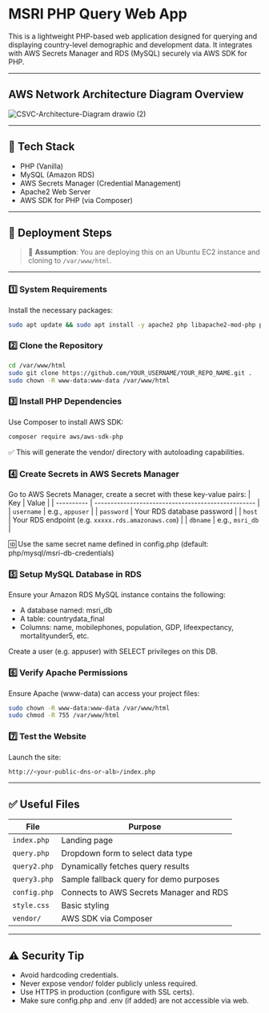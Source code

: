 # MSRI PHP Query Web App

This is a lightweight PHP-based web application designed for querying and displaying country-level demographic and development data. It integrates with AWS Secrets Manager and RDS (MySQL) securely via AWS SDK for PHP.

---

## AWS Network Architecture Diagram Overview

![CSVC-Architecture-Diagram drawio (2)](https://github.com/user-attachments/assets/470d1f45-ae8c-4b5c-9913-9fe44228b178)

---

## 🧰 Tech Stack

- PHP (Vanilla)
- MySQL (Amazon RDS)
- AWS Secrets Manager (Credential Management)
- Apache2 Web Server
- AWS SDK for PHP (via Composer)

---

## 🚀 Deployment Steps

> 📝 **Assumption**: You are deploying this on an Ubuntu EC2 instance and cloning to `/var/www/html`.

---

### 1️⃣ System Requirements

Install the necessary packages:

```bash
sudo apt update && sudo apt install -y apache2 php libapache2-mod-php php-mysql unzip git composer
```

### 2️⃣ Clone the Repository

```bash
cd /var/www/html
sudo git clone https://github.com/YOUR_USERNAME/YOUR_REPO_NAME.git .
sudo chown -R www-data:www-data /var/www/html
```

### 3️⃣ Install PHP Dependencies

Use Composer to install AWS SDK:
```bash
composer require aws/aws-sdk-php
```
✅ This will generate the vendor/ directory with autoloading capabilities.

### 4️⃣ Create Secrets in AWS Secrets Manager

Go to AWS Secrets Manager, create a secret with these key-value pairs:
| Key        | Value                                              |
| ---------- | -------------------------------------------------- |
| `username` | e.g., `appuser`                                    |
| `password` | Your RDS database password                         |
| `host`     | Your RDS endpoint (e.g. `xxxxx.rds.amazonaws.com`) |
| `dbname`   | e.g., `msri_db`                                    |

🆔 Use the same secret name defined in config.php (default: php/mysql/msri-db-credentials)

### 5️⃣ Setup MySQL Database in RDS

Ensure your Amazon RDS MySQL instance contains the following:
- A database named: msri_db
- A table: countrydata_final
- Columns: name, mobilephones, population, GDP, lifeexpectancy, mortalityunder5, etc.

Create a user (e.g. appuser) with SELECT privileges on this DB.

### 6️⃣ Verify Apache Permissions

Ensure Apache (www-data) can access your project files:
```bash
sudo chown -R www-data:www-data /var/www/html
sudo chmod -R 755 /var/www/html
```

### 7️⃣ Test the Website

Launch the site:
```bash
http://<your-public-dns-or-alb>/index.php
```

---

## ✅ Useful Files

| File         | Purpose                                 |
| ------------ | --------------------------------------- |
| `index.php`  | Landing page                            |
| `query.php`  | Dropdown form to select data type       |
| `query2.php` | Dynamically fetches query results       |
| `query3.php` | Sample fallback query for demo purposes |
| `config.php` | Connects to AWS Secrets Manager and RDS |
| `style.css`  | Basic styling                           |
| `vendor/`    | AWS SDK via Composer                    |

---

## ⚠️ Security Tip

- Avoid hardcoding credentials.
- Never expose vendor/ folder publicly unless required.
- Use HTTPS in production (configure with SSL certs).
- Make sure config.php and .env (if added) are not accessible via web.
